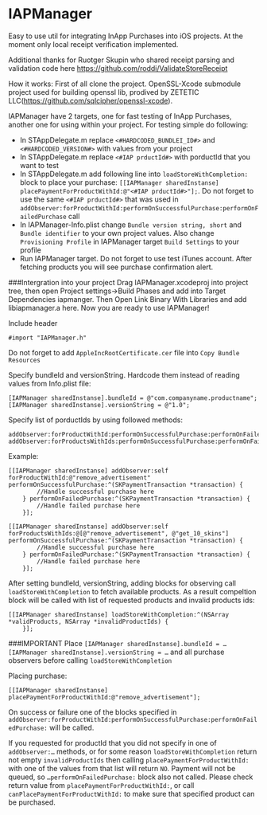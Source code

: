 IAPManager
==========

Easy to use util for integrating InApp Purchases into iOS projects.
At the moment only local receipt verification implemented.

Additional thanks for Ruotger Skupin who shared receipt parsing and validation code here https://github.com/roddi/ValidateStoreReceipt

How it works:
First of all clone the project. OpenSSL-Xcode submodule project used for building openssl lib, prodived by ZETETIC LLC(https://github.com/sqlcipher/openssl-xcode).

IAPManager have 2 targets, one for fast testing of InApp Purchases, another one for using within your project.
For testing simple do following:
- In STAppDelegate.m replace ```<#HARDCODED_BUNDLEI_ID#>``` and ```<#HARDCODED_VERSION#>``` with values from your project
- In STAppDelegate.m replace ```<#IAP prductId#>``` with porductId that you want to test
- In STAppDelegate.m add following line into ```loadStoreWithCompletion:``` block to place your purchase: ```[[IAPManager sharedInstanse] placePaymentForProductWithId:@"<#IAP prductId#>"];```. Do not forget to use the same ```<#IAP prductId#>``` that was used in ```addObserver:forProductWithId:performOnSuccessfulPurchase:performOnFailedPurchase``` call
- In IAPManager-Info.plist change ```Bundle version string, short``` and ```Bundle identifier``` to your own project values. Also change ```Provisioning Profile``` in IAPManager target ```Build Settings``` to your profile
- Run IAPManager target. Do not forget to use test iTunes account. After fetching products you will see purchase confirmation alert.

###Intergration into your project
Drag IAPManager.xcodeproj into project tree, then open Project settings->Build Phases and add into Target Dependencies iapmanger. Then Open Link Binary With Libraries and add libiapmanager.a here.
Now you are ready to use IAPManager!

Include header
```
#import "IAPManager.h"
```

Do not forget to add ```AppleIncRootCertificate.cer``` file into ```Copy Bundle Resources```

Specify bundleId and versionString. Hardcode them instead of reading values from Info.plist file:
```
[IAPManager sharedInstanse].bundleId = @"com.companyname.productname";
[IAPManager sharedInstanse].versionString = @"1.0";
```
Specify list of porductIds by using followed methods:
```
addObserver:forProductWithId:performOnSuccessfulPurchase:performOnFailedPurchase:
addObserver:forProductsWithIds:performOnSuccessfulPurchase:performOnFailedPurchase:
```
Example:
```
[[IAPManager sharedInstanse] addObserver:self forProductWithId:@"remove_advertisement" performOnSuccessfulPurchase:^(SKPaymentTransaction *transaction) {
        //Handle successful purchase here
    } performOnFailedPurchase:^(SKPaymentTransaction *transaction) {
        //Handle failed purchase here
    }];
```    
```
[[IAPManager sharedInstanse] addObserver:self forProductsWithIds:@[@"remove_advertisement", @"get_10_skins"] performOnSuccessfulPurchase:^(SKPaymentTransaction *transaction) {
        //Handle successful purchase here
    } performOnFailedPurchase:^(SKPaymentTransaction *transaction) {
        //Handle failed purchase here
    }];
```
After setting bundleId, versionString, adding blocks for observing call ```loadStoreWithCompletion``` to fetch available products. As a result compeltion block will be called with list of requested products and invalid products ids:
```
[[IAPManager sharedInstanse] loadStoreWithCompletion:^(NSArray *validProducts, NSArray *invalidProductIds) {
    }];
```
###IMPORTANT
Place
```[IAPManager sharedInstanse].bundleId = …```
```[IAPManager sharedInstanse].versionString = …```
and all purchase observers before calling ```loadStoreWithCompletion```

Placing purchase:
```
[[IAPManager sharedInstanse] placePaymentForProductWithId:@"remove_advertisement"];
```
On success or failure one of the blocks specified in ```addObserver:forProductWithId:performOnSuccessfulPurchase:performOnFailedPurchase:``` will be called.

If you requested for productId that you did not specify in one of ```addObserver:…``` methods, or for some reason ```loadStoreWithCompletion``` return not empty ```invalidProductIds``` then calling ```placePaymentForProductWithId:``` with one of the values from that list will return ```NO```. Payment will not be queued, so ```…performOnFailedPurchase:``` block also not called.
Please check return value from ```placePaymentForProductWithId:```, or call ```canPlacePaymentForProductWithId:``` to make sure that specified product can be purchased.
